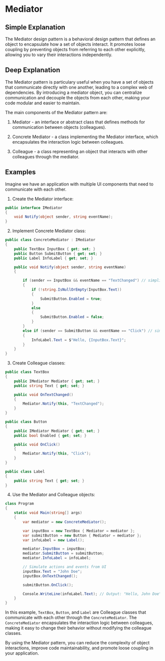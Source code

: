 # Mediator

## Simple Explanation

The Mediator design pattern is a behavioral design pattern that defines an object to encapsulate how a set of objects interact. It promotes loose coupling by preventing objects from referring to each other explicitly, allowing you to vary their interactions independently.

## Deep Explanation

The Mediator pattern is particulary useful when you have a set of objects that communicate directly with one another, leading to a complex web of dependencies. By introducing a mediator object, you can centralize communication and decouple the objects from each other, making your code modular and easier to maintain.

The main components of the Mediator pattern are:

1. Mediator - an interface or abstract class that defines methods for communication between objects (colleagues).

2. Concrete Mediator - a class implementing the Mediator interface, which encapsulates the interaction logic between colleagues.

3. Colleague - a class representing an object that interacts with other colleagues through the mediator.

## Examples

Imagine we have an application with multiple UI components that need to communicate with each other.

1. Create the Mediator interface:

```C#
public interface IMediator
{
    void Notify(object sender, string eventName);
}
```

2. Implement Concrete Mediator class:

```C#
public class ConcreteMediator : IMediator
{
    public TextBox InputBox { get; set; }
    public Button SubmitButton { get; set; }
    public Label InfoLabel { get; set; }

    public void Notify(object sender, string eventName)
    {

        if (sender == InputBox && eventName == "TextChanged") // simplified
        {
            if (!string.IsNullOrEmpty(InputBox.Text))
            {
                SubmitButton.Enabled = true;
            }
            else
            {
                SubmitButton.Enabled = false;
            }
        }
        else if (sender == SubmitButton && eventName == "Click") // simplified
        {
            InfoLabel.Text = $"Hello, {InputBox.Text}";
        }
    }
}
```

3. Create Colleague classes:

```C#
public class TextBox
{
    public IMediator Mediator { get; set; }
    public string Text { get; set; }

    public void OnTextChanged()
    {
        Mediator.Notify(this, "TextChanged");
    }
}

public class Button
{
    public IMediator Mediator { get; set; }
    public bool Enabled { get; set; }

    public void OnClick()
    {
        Mediator.Notify(this, "Click");
    }
}

public class Label
{
    public string Text { get; set; }
}
```

4. Use the Mediator and Colleague objects:

```C#
class Program
{
    static void Main(string[] args)
    {
        var mediator = new ConcreteMediator();

        var inputBox = new TextBox { Mediator = mediator };
        var submitButton = new Button { Mediator = mediator };
        var infoLabel = new Label();

        mediator.InputBox = inputBox;
        mediator.SubmitButton = submitButton;
        mediator.InfoLabel = infoLabel;

        // Simulate actions and events from UI
        inputBox.Text = "John Doe";
        inputBox.OnTextChanged();

        submitButton.OnClick();

        Console.WriteLine(infoLabel.Text); // Output: "Hello, John Doe"
    }
}
```

In this example, `TextBox`, `Button`, and `Label` are Colleague classes that communicate with each other through the `ConcreteMediator`. The `ConcreteMediator` encapsulates the interaction logic between colleagues, making it easy to change their behavior without modifying the colleague classes.

By using the Mediator pattern, you can reduce the complexity of object interactions, improve code maintainability, and promote loose coupling in your application.